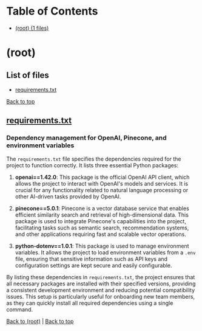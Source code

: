 # Table of Contents

- [(root) (1 files)](#root)
# (root)

## List of files

- [requirements.txt](#requirementstxt)

[Back to top](#table-of-contents)

## [requirements.txt](requirements.txt)

### Dependency management for OpenAI, Pinecone, and environment variables

The `requirements.txt` file specifies the dependencies required for the project to function correctly. It lists three essential Python packages:

1. **openai==1.42.0**: This package is the official OpenAI API client, which allows the project to interact with OpenAI's models and services. It is crucial for any functionality related to natural language processing or other AI-driven tasks provided by OpenAI.

2. **pinecone==5.0.1**: Pinecone is a vector database service that enables efficient similarity search and retrieval of high-dimensional data. This package is used to integrate Pinecone's capabilities into the project, facilitating tasks such as semantic search, recommendation systems, and other applications requiring fast and scalable vector operations.

3. **python-dotenv==1.0.1**: This package is used to manage environment variables. It allows the project to load environment variables from a `.env` file, ensuring that sensitive information such as API keys and configuration settings are kept secure and easily configurable.

By listing these dependencies in `requirements.txt`, the project ensures that all necessary packages are installed with their specified versions, providing a consistent development environment and reducing potential compatibility issues. This setup is particularly useful for onboarding new team members, as they can quickly install all required dependencies using a single command.

[Back to (root)](#root) | [Back to top](#table-of-contents)

